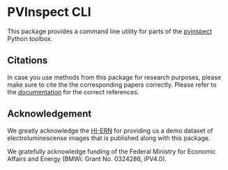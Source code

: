 # PVInspect CLI

This package provides a command line utility for parts of the [pvinspect](https://github.com/ma0ho/pvinspect/) Python toolbox.

## Citations

In case you use methods from this package for research purposes, please make sure to cite the the corresponding papers correctly. Please refer to the [documentation](https://ma0ho.github.io/pvinspect/) for the correct references.

## Acknowledgement

We greatly acknowledge the [HI-ERN](http://www.hi-ern.de/hi-ern/EN/home.html) for providing us a demo dataset of electroluminescense images that is published along with this package.

We gratefully acknowledge funding of the Federal Ministry for Economic Affairs and Energy (BMWi: Grant No. 0324286, iPV4.0).
